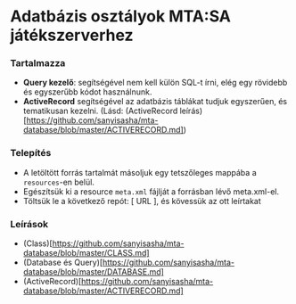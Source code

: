 # Adatbázis osztályok MTA:SA játékszerverhez
### Tartalmazza
- **Query kezelő**: segítségével nem kell külön SQL-t írni, elég egy rövidebb és egyszerűbb kódot használnunk.
- **ActiveRecord** segítségével az adatbázis táblákat tudjuk egyszerűen, és tematikusan kezelni. (Lásd: (ActiveRecord leírás)[https://github.com/sanyisasha/mta-database/blob/master/ACTIVERECORD.md])

### Telepítés
- A letöltött forrás tartalmát másoljuk egy tetszőleges mappába a `resources`-en belül.  
- Egészítsük ki a resource `meta.xml` fájlját a forrásban lévő meta.xml-el.  
- Töltsük le a következő repót: [ URL ], és kövessük az ott leírtakat

### Leírások
- (Class)[https://github.com/sanyisasha/mta-database/blob/master/CLASS.md]
- (Database és Query)[https://github.com/sanyisasha/mta-database/blob/master/DATABASE.md]
- (ActiveRecord)[https://github.com/sanyisasha/mta-database/blob/master/ACTIVERECORD.md]

